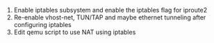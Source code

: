 1. Enable iptables subsystem and enable the iptables flag for iproute2
2. Re-enable vhost-net, TUN/TAP and maybe ethernet tunneling after configuring iptables
3. Edit qemu script to use NAT using iptables
